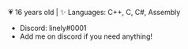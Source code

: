 💗 16 years old |
✨ Languages: C++, C, C#, Assembly
- Discord: linely#0001
- Add me on discord if you need anything! 


<!---
linelyRE/linelyRE is a ✨ special ✨ repository because its `README.md` (this file) appears on your GitHub profile.
You can click the Preview link to take a look at your changes.
--->
